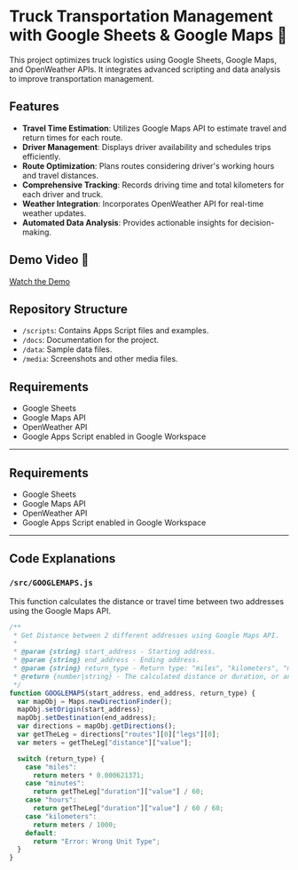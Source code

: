 # Truck Transportation Management with Google Sheets & Google Maps 🚚

This project optimizes truck logistics using Google Sheets, Google Maps, and OpenWeather APIs. It integrates advanced scripting and data analysis to improve transportation management.

## Features
- **Travel Time Estimation**: Utilizes Google Maps API to estimate travel and return times for each route.
- **Driver Management**: Displays driver availability and schedules trips efficiently.
- **Route Optimization**: Plans routes considering driver's working hours and travel distances.
- **Comprehensive Tracking**: Records driving time and total kilometers for each driver and truck.
- **Weather Integration**: Incorporates OpenWeather API for real-time weather updates.
- **Automated Data Analysis**: Provides actionable insights for decision-making.

## Demo Video 🎥
[Watch the Demo](https://1drv.ms/v/c/A9927BE78AA24F21/ESFPoorne5IggKl0BQAAAAAB5LuCJUfI3rJ84CEhI6-EHQ?e=iWKIfw)

## Repository Structure
- `/scripts`: Contains Apps Script files and examples.
- `/docs`: Documentation for the project.
- `/data`: Sample data files.
- `/media`: Screenshots and other media files.

## Requirements
- Google Sheets
- Google Maps API
- OpenWeather API
- Google Apps Script enabled in Google Workspace



---

## Requirements
- Google Sheets
- Google Maps API
- OpenWeather API
- Google Apps Script enabled in Google Workspace

---

## Code Explanations

### `/src/GOOGLEMAPS.js`
This function calculates the distance or travel time between two addresses using the Google Maps API.
```javascript
/**
 * Get Distance between 2 different addresses using Google Maps API.
 * 
 * @param {string} start_address - Starting address.
 * @param {string} end_address - Ending address.
 * @param {string} return_type - Return type: "miles", "kilometers", "minutes", "hours".
 * @return {number|string} - The calculated distance or duration, or an error message.
 */
function GOOGLEMAPS(start_address, end_address, return_type) {
  var mapObj = Maps.newDirectionFinder();
  mapObj.setOrigin(start_address);
  mapObj.setDestination(end_address);
  var directions = mapObj.getDirections();
  var getTheLeg = directions["routes"][0]["legs"][0];
  var meters = getTheLeg["distance"]["value"];

  switch (return_type) {
    case "miles":
      return meters * 0.000621371;
    case "minutes":
      return getTheLeg["duration"]["value"] / 60;
    case "hours":
      return getTheLeg["duration"]["value"] / 60 / 60;
    case "kilometers":
      return meters / 1000;
    default:
      return "Error: Wrong Unit Type";
  }
}

